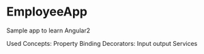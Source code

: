 # EmployeeApp
Sample app to learn Angular2

Used Concepts:
Property Binding
Decorators: Input output
Services


